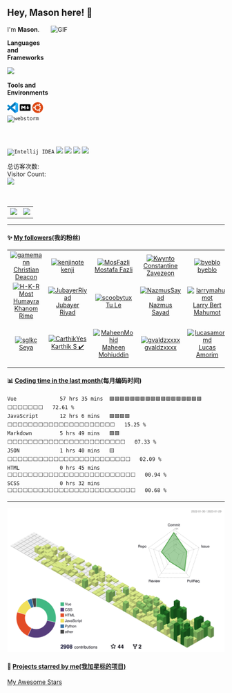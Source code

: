 ## Hey, Mason here! :wave:

<img align="right" alt="GIF" src="https://github.com/abhisheknaiidu/abhisheknaiidu/blob/master/code.gif?raw=true" width="403" height="280" title="Do what you like, and do it best!">

I'm **Mason**.

**Languages and Frameworks**

<img height="60" src="https://skillicons.dev/icons?i=git,vscode,vue,html,css,js,ts,scss,bootstrap,jquery,vite,nodejs,c&perline=10&theme=light" />

**Tools and Environments**


<code><img height="25" src="https://raw.githubusercontent.com/github/explore/80688e429a7d4ef2fca1e82350fe8e3517d3494d/topics/visual-studio-code/visual-studio-code.png" alt="VSCode" title="VSCode"></code>
<code><img height="25" src="https://raw.githubusercontent.com/github/explore/80688e429a7d4ef2fca1e82350fe8e3517d3494d/topics/markdown/markdown.png" alt="Markdown" title="MarkDown"></code>
<code><img height="25" src="https://raw.githubusercontent.com/github/explore/80688e429a7d4ef2fca1e82350fe8e3517d3494d/topics/ubuntu/ubuntu.png" alt="Ubuntu" title="Ubuntu"></code>
<code><img height="25" src="https://resources.jetbrains.com/storage/products/company/brand/logos/WebStorm_icon.png?_gl=1*10616q8*_ga*MTEwMzE4MDQwOS4xNjU0NzQ0NjIw*_ga_9J976DJZ68*MTY1NTA5NzcyOC4yLjEuMTY1NTA5ODE3Ni42MA..&_ga=2.237879491.294686240.1655097729-1103180409.1654744620" alt="webstorm"></code>
<code><img height="25" src="https://resources.jetbrains.com/storage/products/company/brand/logos/IntelliJ_IDEA_icon.svg?_ga=2.4263475.1689069645.1670084902-1103180409.1654744620&_gl=1*15627kg*_ga*MTEwMzE4MDQwOS4xNjU0NzQ0NjIw*_ga_9J976DJZ68*MTY3MDA4NDkwMS45LjEuMTY3MDA4NTAwMC4xNi4wLjA." alt="Intellij IDEA"></code>
<code><img height="25" src="https://resources.jetbrains.com/storage/products/company/brand/logos/jb_beam.svg?_ga=2.264831503.1689069645.1670084902-1103180409.1654744620&_gl=1*1pm73tt*_ga*MTEwMzE4MDQwOS4xNjU0NzQ0NjIw*_ga_9J976DJZ68*MTY3MDA4NDkwMS45LjEuMTY3MDA4NDk4NS4zMS4wLjA." ></code>
<code><img height="30" src="https://1.bp.blogspot.com/-LgTa-xDiknI/X4EflN56boI/AAAAAAAAPuk/24YyKnqiGkwRS9-_9suPKkfsAwO4wHYEgCLcBGAsYHQ/s0/image9.png" ></code>
<code><img height="25" src="https://upload.wikimedia.org/wikipedia/commons/thumb/5/5a/Vmware_workstation_16_icon.svg/180px-Vmware_workstation_16_icon.svg.png" ></code>
<code><img height="25" src="https://github.githubassets.com/images/modules/logos_page/GitHub-Mark.png"></code>

总访客次数:<br>
Visitor Count:<br>
<img src="https://profile-counter.glitch.me/mason369/count.svg"/>
<br></br>
<table style="width:100%;margin-top:30px" style="border:none">
  <tr style="border:none">
    <th style="border:none"><a href="https://github.com/mason369">
    <img  src="https://github-readme-stats-ouuan.vercel.app/api?username=mason369&theme=ligit&show_icons=true">
    </a></th>
    <th style="border:none"><a href="https://github.com/mason369">
    <img  src="https://github-readme-stats.vercel.app/api/top-langs/?username=mason369&layout=compact&langs_count=6&hide=smali" />
    </a></th>
  </tr>
</table>

---

#### :sparkles: [My followers](src/getTopFollowers.py)(我的粉丝)

<!--START_SECTION:top-followers-->
<table>
  <tr>
    <td align="center">
      <a href="https://github.com/gamemann">
        <img src="https://avatars2.githubusercontent.com/u/6509565" width="100px;" alt="gamemann"/>
      </a>
      <br />
      <a href="https://github.com/gamemann">Christian Deacon</a>
    </td>
    <td align="center">
      <a href="https://github.com/kenjinote">
        <img src="https://avatars2.githubusercontent.com/u/2605401" width="100px;" alt="kenjinote"/>
      </a>
      <br />
      <a href="https://github.com/kenjinote">kenji</a>
    </td>
    <td align="center">
      <a href="https://github.com/MosFazli">
        <img src="https://avatars2.githubusercontent.com/u/69136464" width="100px;" alt="MosFazli"/>
      </a>
      <br />
      <a href="https://github.com/MosFazli">Mostafa Fazli</a>
    </td>
    <td align="center">
      <a href="https://github.com/Kwynto">
        <img src="https://avatars2.githubusercontent.com/u/31433211" width="100px;" alt="Kwynto"/>
      </a>
      <br />
      <a href="https://github.com/Kwynto">Constantine Zavezeon</a>
    </td>
    <td align="center">
      <a href="https://github.com/byeblo">
        <img src="https://avatars2.githubusercontent.com/u/52915077" width="100px;" alt="byeblo"/>
      </a>
      <br />
      <a href="https://github.com/byeblo">byeblo</a>
    </td>
    <td align="center">
      <a href="https://github.com/AXG-coder">
        <img src="https://avatars2.githubusercontent.com/u/74980212" width="100px;" alt="AXG-coder"/>
      </a>
      <br />
      <a href="https://github.com/AXG-coder">Aziz falah</a>
    </td>
    <td align="center">
      <a href="https://github.com/kulikov-dev">
        <img src="https://avatars2.githubusercontent.com/u/40471760" width="100px;" alt="kulikov-dev"/>
      </a>
      <br />
      <a href="https://github.com/kulikov-dev">kulikov-dev</a>
    </td>
  </tr>
  <tr>
    <td align="center">
      <a href="https://github.com/H-K-R">
        <img src="https://avatars2.githubusercontent.com/u/69351423" width="100px;" alt="H-K-R"/>
      </a>
      <br />
      <a href="https://github.com/H-K-R">Most Humayra Khanom Rime</a>
    </td>
    <td align="center">
      <a href="https://github.com/JubayerRiyad">
        <img src="https://avatars2.githubusercontent.com/u/81983264" width="100px;" alt="JubayerRiyad"/>
      </a>
      <br />
      <a href="https://github.com/JubayerRiyad">Jubayer Riyad</a>
    </td>
    <td align="center">
      <a href="https://github.com/scoobytux">
        <img src="https://avatars2.githubusercontent.com/u/72339711" width="100px;" alt="scoobytux"/>
      </a>
      <br />
      <a href="https://github.com/scoobytux">Tu Le</a>
    </td>
    <td align="center">
      <a href="https://github.com/NazmusSayad">
        <img src="https://avatars2.githubusercontent.com/u/87106526" width="100px;" alt="NazmusSayad"/>
      </a>
      <br />
      <a href="https://github.com/NazmusSayad">Nazmus Sayad</a>
    </td>
    <td align="center">
      <a href="https://github.com/larrymahumot">
        <img src="https://avatars2.githubusercontent.com/u/58719277" width="100px;" alt="larrymahumot"/>
      </a>
      <br />
      <a href="https://github.com/larrymahumot">Larry Bert Mahumot</a>
    </td>
    <td align="center">
      <a href="https://github.com/OmarUTEC">
        <img src="https://avatars2.githubusercontent.com/u/91240794" width="100px;" alt="OmarUTEC"/>
      </a>
      <br />
      <a href="https://github.com/OmarUTEC">Om@r</a>
    </td>
    <td align="center">
      <a href="https://github.com/ahmedabdelsalam22">
        <img src="https://avatars2.githubusercontent.com/u/75587814" width="100px;" alt="ahmedabdelsalam22"/>
      </a>
      <br />
      <a href="https://github.com/ahmedabdelsalam22">Ahmed Abd Elsalam</a>
    </td>
  </tr>
  <tr>
    <td align="center">
      <a href="https://github.com/sglkc">
        <img src="https://avatars2.githubusercontent.com/u/31957516" width="100px;" alt="sglkc"/>
      </a>
      <br />
      <a href="https://github.com/sglkc">Seya</a>
    </td>
    <td align="center">
      <a href="https://github.com/CarthikYes">
        <img src="https://avatars2.githubusercontent.com/u/104158790" width="100px;" alt="CarthikYes"/>
      </a>
      <br />
      <a href="https://github.com/CarthikYes">Karthik S ✔️</a>
    </td>
    <td align="center">
      <a href="https://github.com/MaheenMohid">
        <img src="https://avatars2.githubusercontent.com/u/117740011" width="100px;" alt="MaheenMohid"/>
      </a>
      <br />
      <a href="https://github.com/MaheenMohid">Maheen Mohiuddin</a>
    </td>
    <td align="center">
      <a href="https://github.com/gvaldzxxxx">
        <img src="https://avatars2.githubusercontent.com/u/122252402" width="100px;" alt="gvaldzxxxx"/>
      </a>
      <br />
      <a href="https://github.com/gvaldzxxxx">gvaldzxxxx</a>
    </td>
    <td align="center">
      <a href="https://github.com/lucasamorimd">
        <img src="https://avatars2.githubusercontent.com/u/23130494" width="100px;" alt="lucasamorimd"/>
      </a>
      <br />
      <a href="https://github.com/lucasamorimd">Lucas Amorim</a>
    </td>
    <td align="center">
      <a href="https://github.com/MariaE-duarda">
        <img src="https://avatars2.githubusercontent.com/u/95583989" width="100px;" alt="MariaE-duarda"/>
      </a>
      <br />
      <a href="https://github.com/MariaE-duarda">M° Eduarda de A. Freire</a>
    </td>
    <td align="center">
      <a href="https://github.com/Thecosy">
        <img src="https://avatars2.githubusercontent.com/u/87817554" width="100px;" alt="Thecosy"/>
      </a>
      <br />
      <a href="https://github.com/Thecosy">NgShow</a>
    </td>
  </tr>
</table>
<!--END_SECTION:top-followers-->

#### :bar_chart: [Coding time in the last month](https://github.com/muety/wakapi)(每月编码时间)

<!--START_SECTION:waka-->

```text
Vue              57 hrs 35 mins  🟩🟩🟩🟩🟩🟩🟩🟩🟩🟩🟩🟩🟩🟩🟩🟩🟩🟩⬜⬜⬜⬜⬜⬜⬜   72.61 %
JavaScript       12 hrs 6 mins   🟩🟩🟩🟩⬜⬜⬜⬜⬜⬜⬜⬜⬜⬜⬜⬜⬜⬜⬜⬜⬜⬜⬜⬜⬜   15.25 %
Markdown         5 hrs 49 mins   🟩🟩⬜⬜⬜⬜⬜⬜⬜⬜⬜⬜⬜⬜⬜⬜⬜⬜⬜⬜⬜⬜⬜⬜⬜   07.33 %
JSON             1 hrs 40 mins   🟨⬜⬜⬜⬜⬜⬜⬜⬜⬜⬜⬜⬜⬜⬜⬜⬜⬜⬜⬜⬜⬜⬜⬜⬜   02.09 %
HTML             0 hrs 45 mins   ⬜⬜⬜⬜⬜⬜⬜⬜⬜⬜⬜⬜⬜⬜⬜⬜⬜⬜⬜⬜⬜⬜⬜⬜⬜   00.94 %
SCSS             0 hrs 32 mins   ⬜⬜⬜⬜⬜⬜⬜⬜⬜⬜⬜⬜⬜⬜⬜⬜⬜⬜⬜⬜⬜⬜⬜⬜⬜   00.68 %
```

<!--END_SECTION:waka-->
---

![](./profile-3d-contrib/profile-green-animate.svg)

#### :star2: [Projects starred by me(我加星标的项目)](https://github.com/maguowei/starred)

[My Awesome Stars](AWESOME-STARS.md)
